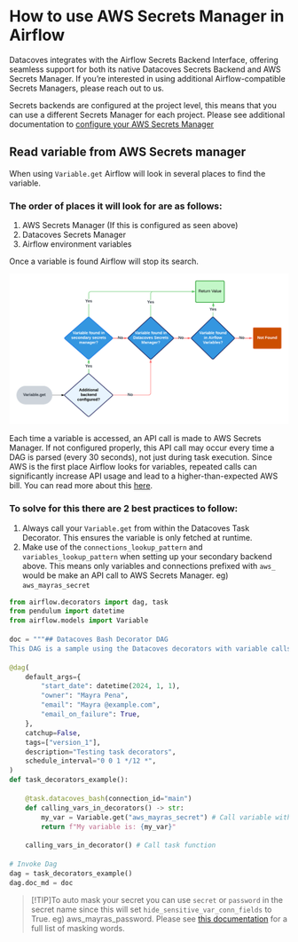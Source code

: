 # How to use AWS Secrets Manager in Airflow

Datacoves integrates with the Airflow Secrets Backend Interface, offering seamless support for both its native Datacoves Secrets Backend and AWS Secrets Manager. If you’re interested in using additional Airflow-compatible Secrets Managers, please reach out to us.

Secrets backends are configured at the project level, this means that you can use a different Secrets Manager for each project. Please see additional documentation to [configure your AWS Secrets Manager](/how-tos/datacoves/how_to_configure_aws_secrets_manager.md)

## Read variable from AWS Secrets manager

When using `Variable.get` Airflow will look in several places to find the variable. 

### The order of places it will look for are as follows:

1. AWS Secrets Manager (If this is  configured as seen above)
2. Datacoves Secrets Manager
3. Airflow environment variables

Once a variable is found Airflow will stop its search. 

![secrets flowchart](assets/variablle_flow.png)

Each time a variable is accessed, an API call is made to AWS Secrets Manager. If not configured properly, this API call may occur every time a DAG is parsed (every 30 seconds), not just during task execution. Since AWS is the first place Airflow looks for variables, repeated calls can significantly increase API usage and lead to a higher-than-expected AWS bill. You can read more about this [here](https://medium.com/apache-airflow/setting-up-aws-secrets-backends-with-airflow-in-a-cost-effective-way-dac2d2c43f13). 

### To solve for this there are 2 best practices to follow:

1. Always call your `Variable.get` from within the Datacoves Task Decorator. This ensures the variable is only fetched at runtime. 
2. Make use of the `connections_lookup_pattern` and `variables_lookup_pattern` when setting up your secondary backend above. This means only variables and connections prefixed with `aws_` would be make an API call to AWS Secrets Manager. eg) `aws_mayras_secret`
   

```python
from airflow.decorators import dag, task
from pendulum import datetime
from airflow.models import Variable

doc = """## Datacoves Bash Decorator DAG
This DAG is a sample using the Datacoves decorators with variable calls."""

@dag(
    default_args={
        "start_date": datetime(2024, 1, 1),
        "owner": "Mayra Pena",
        "email": "Mayra @example.com",
        "email_on_failure": True,
    },
    catchup=False,
    tags=["version_1"],
    description="Testing task decorators",
    schedule_interval="0 0 1 */12 *",
)
def task_decorators_example():

    @task.datacoves_bash(connection_id="main")
    def calling_vars_in_decorators() -> str:
        my_var = Variable.get("aws_mayras_secret") # Call variable within @task.datacoves_bash
        return f"My variable is: {my_var}"

    calling_vars_in_decorator() # Call task function

# Invoke Dag
dag = task_decorators_example()
dag.doc_md = doc

```

>[!TIP]To auto mask your secret you can use `secret` or `password` in the secret name since this will set `hide_sensitive_var_conn_fields` to True. eg) aws_mayras_password. Please see [this documentation](https://www.astronomer.io/docs/learn/airflow-variables#hide-sensitive-information-in-airflow-variables) for a full list of masking words.